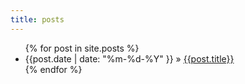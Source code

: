 ```yaml
---
title: posts
---
```

<ul>
{% for post in site.posts %}
      <li>
      {{post.date | date: "%m-%d-%Y" }} &raquo;
      <a href="{{post.id}}">{{post.title}}</a>
      </li> <!-- ok -->
{% endfor %}
</ul>
